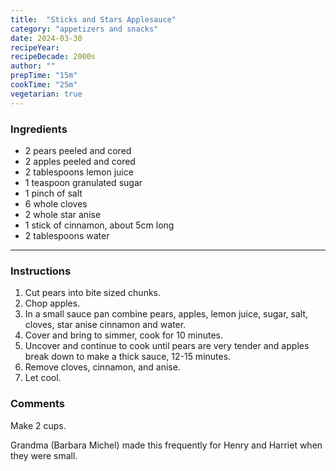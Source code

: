 ```yaml
---
title:  "Sticks and Stars Applesauce"
category: "appetizers and snacks"
date: 2024-03-30
recipeYear: 
recipeDecade: 2000s
author: ""
prepTime: "15m"
cookTime: "25m"
vegetarian: true
---
```


### Ingredients

- 2 pears peeled and cored
- 2 apples peeled and cored
- 2 tablespoons lemon juice
- 1 teaspoon granulated sugar
- 1 pinch of salt
- 6 whole cloves
- 2 whole star anise
- 1 stick of cinnamon, about 5cm long
- 2 tablespoons water

---

### Instructions

1. Cut pears into bite sized chunks.
2. Chop apples.
3. In a small sauce pan combine pears, apples, lemon juice, sugar, salt, cloves, star anise cinnamon and water.
4. Cover and bring to simmer, cook for 10 minutes.
5. Uncover and continue to cook until pears are very tender and apples break down to make a thick sauce, 12-15 minutes.
6. Remove cloves, cinnamon, and anise.
7. Let cool.

### Comments

Make 2 cups.

Grandma (Barbara Michel) made this frequently for Henry and Harriet when they were small.
